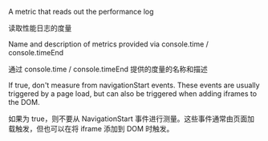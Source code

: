 A metric that reads out the performance log

读取性能日志的度量

Name and description of metrics provided via console.time / console.timeEnd

通过 console.time / console.timeEnd 提供的度量的名称和描述

If true, don't measure from navigationStart events. These events are
  usually triggered by a page load, but can also be triggered when adding iframes to the DOM.

如果为 true，则不要从 NavigationStart 事件进行测量。这些事件通常由页面加载触发，但也可以在将
iframe 添加到 DOM 时触发。